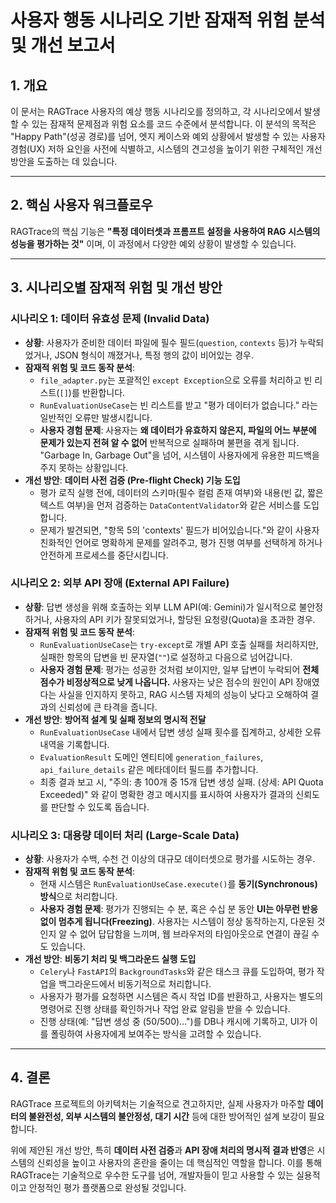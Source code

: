 # 사용자 행동 시나리오 기반 잠재적 위험 분석 및 개선 보고서

## 1. 개요

이 문서는 RAGTrace 사용자의 예상 행동 시나리오를 정의하고, 각 시나리오에서 발생할 수 있는 잠재적 문제점과 위험 요소를 코드 수준에서 분석합니다. 이 분석의 목적은 "Happy Path"(성공 경로)를 넘어, 엣지 케이스와 예외 상황에서 발생할 수 있는 사용자 경험(UX) 저하 요인을 사전에 식별하고, 시스템의 견고성을 높이기 위한 구체적인 개선 방안을 도출하는 데 있습니다.

---

## 2. 핵심 사용자 워크플로우

RAGTrace의 핵심 기능은 **"특정 데이터셋과 프롬프트 설정을 사용하여 RAG 시스템의 성능을 평가하는 것"** 이며, 이 과정에서 다양한 예외 상황이 발생할 수 있습니다.

---

## 3. 시나리오별 잠재적 위험 및 개선 방안

### 시나리오 1: 데이터 유효성 문제 (Invalid Data)

-   **상황**: 사용자가 준비한 데이터 파일에 필수 필드(`question`, `contexts` 등)가 누락되었거나, JSON 형식이 깨졌거나, 특정 행의 값이 비어있는 경우.
-   **잠재적 위험 및 코드 동작 분석**:
    -   `file_adapter.py`는 포괄적인 `except Exception`으로 오류를 처리하고 빈 리스트(`[]`)를 반환합니다.
    -   `RunEvaluationUseCase`는 빈 리스트를 받고 "평가 데이터가 없습니다." 라는 일반적인 오류만 발생시킵니다.
    -   **사용자 경험 문제**: 사용자는 **왜 데이터가 유효하지 않은지, 파일의 어느 부분에 문제가 있는지 전혀 알 수 없어** 반복적으로 실패하며 불편을 겪게 됩니다. "Garbage In, Garbage Out"을 넘어, 시스템이 사용자에게 유용한 피드백을 주지 못하는 상황입니다.
-   **개선 방안**: **데이터 사전 검증 (Pre-flight Check) 기능 도입**
    -   평가 로직 실행 전에, 데이터의 스키마(필수 컬럼 존재 여부)와 내용(빈 값, 짧은 텍스트 여부)을 먼저 검증하는 `DataContentValidator`와 같은 서비스를 도입합니다.
    -   문제가 발견되면, "항목 5의 'contexts' 필드가 비어있습니다."와 같이 사용자 친화적인 언어로 명확하게 문제를 알려주고, 평가 진행 여부를 선택하게 하거나 안전하게 프로세스를 중단시킵니다.

### 시나리오 2: 외부 API 장애 (External API Failure)

-   **상황**: 답변 생성을 위해 호출하는 외부 LLM API(예: Gemini)가 일시적으로 불안정하거나, 사용자의 API 키가 잘못되었거나, 할당된 요청량(Quota)을 초과한 경우.
-   **잠재적 위험 및 코드 동작 분석**:
    -   `RunEvaluationUseCase`는 `try-except`로 개별 API 호출 실패를 처리하지만, 실패한 항목의 답변을 빈 문자열(`""`)로 설정하고 다음으로 넘어갑니다.
    -   **사용자 경험 문제**: 평가는 성공한 것처럼 보이지만, 일부 답변이 누락되어 **전체 점수가 비정상적으로 낮게 나옵니다.** 사용자는 낮은 점수의 원인이 API 장애였다는 사실을 인지하지 못하고, RAG 시스템 자체의 성능이 낮다고 오해하여 결과의 신뢰성에 큰 타격을 줍니다.
-   **개선 방안**: **방어적 설계 및 실패 정보의 명시적 전달**
    -   `RunEvaluationUseCase` 내에서 답변 생성 실패 횟수를 집계하고, 상세한 오류 내역을 기록합니다.
    -   `EvaluationResult` 도메인 엔티티에 `generation_failures`, `api_failure_details` 같은 메타데이터 필드를 추가합니다.
    -   최종 결과 보고 시, "주의: 총 100개 중 15개 답변 생성 실패. (상세: API Quota Exceeded)" 와 같이 명확한 경고 메시지를 표시하여 사용자가 결과의 신뢰도를 판단할 수 있도록 돕습니다.

### 시나리오 3: 대용량 데이터 처리 (Large-Scale Data)

-   **상황**: 사용자가 수백, 수천 건 이상의 대규모 데이터셋으로 평가를 시도하는 경우.
-   **잠재적 위험 및 코드 동작 분석**:
    -   현재 시스템은 `RunEvaluationUseCase.execute()`를 **동기(Synchronous) 방식**으로 처리합니다.
    -   **사용자 경험 문제**: 평가가 진행되는 수 분, 혹은 수십 분 동안 **UI는 아무런 반응 없이 멈추게 됩니다(Freezing)**. 사용자는 시스템이 정상 동작하는지, 다운된 것인지 알 수 없어 답답함을 느끼며, 웹 브라우저의 타임아웃으로 연결이 끊길 수도 있습니다.
-   **개선 방안**: **비동기 처리 및 백그라운드 실행 도입**
    -   `Celery`나 `FastAPI`의 `BackgroundTasks`와 같은 태스크 큐를 도입하여, 평가 작업을 백그라운드에서 비동기적으로 처리합니다.
    -   사용자가 평가를 요청하면 시스템은 즉시 작업 ID를 반환하고, 사용자는 별도의 명령어로 진행 상태를 확인하거나 작업 완료 알림을 받을 수 있습니다.
    -   진행 상태(예: "답변 생성 중 (50/500)...")를 DB나 캐시에 기록하고, UI가 이를 폴링하여 사용자에게 보여주는 방식을 고려할 수 있습니다.

---

## 4. 결론

RAGTrace 프로젝트의 아키텍처는 기술적으로 견고하지만, 실제 사용자가 마주할 **데이터의 불완전성, 외부 시스템의 불안정성, 대기 시간** 등에 대한 방어적인 설계 보강이 필요합니다.

위에 제안된 개선 방안, 특히 **데이터 사전 검증**과 **API 장애 처리의 명시적 결과 반영**은 시스템의 신뢰성을 높이고 사용자의 혼란을 줄이는 데 핵심적인 역할을 합니다. 이를 통해 RAGTrace는 기술적으로 우수한 도구를 넘어, 개발자들이 믿고 사용할 수 있는 실용적이고 안정적인 평가 플랫폼으로 완성될 것입니다. 